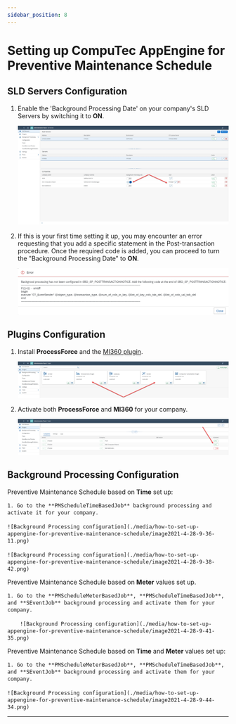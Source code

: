```yaml
---
sidebar_position: 8
---
```


# Setting up CompuTec AppEngine for Preventive Maintenance Schedule

## SLD Servers Configuration

1. Enable the 'Background Processing Date' on your company's SLD Servers by switching it to **ON**.

    ![SLD Servers Configuration](./media/how-to-set-up-appengine-for-preventive-maintenance-schedule/sld-server.jpg)

2. If this is your first time setting it up, you may encounter an error requesting that you add a specific statement in the Post-transaction procedure. Once the required code is added, you can proceed to turn the "Background Processing Date" to **ON**.

    ![SLD Servers Configuration](./media/how-to-set-up-appengine-for-preventive-maintenance-schedule/image2021-4-27-14-37-52.png)

## Plugins Configuration

1. Install **ProcessForce** and the [MI360 plugin](/docs/appengine/2.0/releases/plugins/mi360/download).

    ![Plugins Configuration](./media/how-to-set-up-appengine-for-preventive-maintenance-schedule/Plugins.jpg)

2. Activate both **ProcessForce** and **MI360** for your company.

    ![Plugins Configuration](./media/how-to-set-up-appengine-for-preventive-maintenance-schedule/image2021-4-27-14-45-43.png)

## Background Processing Configuration

Preventive Maintenance Schedule based on **Time** set up:

    1. Go to the **PMScheduleTimeBasedJob** background processing and activate it for your company.

    ![Background Processing configuration](./media/how-to-set-up-appengine-for-preventive-maintenance-schedule/image2021-4-28-9-36-11.png)

    ![Background Processing configuration](./media/how-to-set-up-appengine-for-preventive-maintenance-schedule/image2021-4-28-9-38-42.png)

Preventive Maintenance Schedule based on **Meter** values set up.

    1. Go to the **PMScheduleMeterBasedJob**, **PMScheduleTimeBasedJob**, and **SEventJob** background processing and activate them for your company.

        ![Background Processing configuration](./media/how-to-set-up-appengine-for-preventive-maintenance-schedule/image2021-4-28-9-41-35.png)

Preventive Maintenance Schedule based on **Time** and **Meter** values set up:

    1. Go to the **PMScheduleMeterBasedJob**, **PMScheduleTimeBasedJob**, and **SEventJob** background processing and activate them for your company.

    ![Background Processing configuration](./media/how-to-set-up-appengine-for-preventive-maintenance-schedule/image2021-4-28-9-44-34.png)

---
